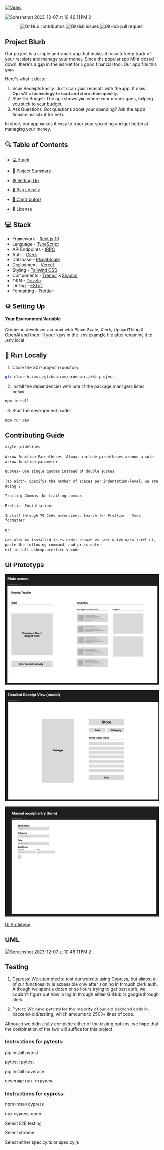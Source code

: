 [![Video](https://youtu.be/-qDquOm4krM/maxresdefault.jpg)](https://youtu.be/-qDquOm4krM)
</a>
</p>

<img width="513" alt="Screenshot 2023-12-07 at 10 46 11 PM 2" src="https://github.com/arnenoori/receipts-full-stack/assets/81613773/c85d8ad8-e86c-49d7-8ef9-698315323f42">

<p align="center">
<img src="https://img.shields.io/github/contributors/arnenoori/307-project" alt="GitHub contributors" />
<img src="https://img.shields.io/github/issues/arnenoori/307-project" alt="GitHub issues" />
<img src="https://img.shields.io/github/issues-pr/arnenoori/307-project" alt="GitHub pull request" />
</p>

<p></p>
<p></p>

## Project Blurb


Our project is a simple and smart app that makes it easy to keep track of your receipts and manage your money. Since the popular app Mint closed down, there's a gap in the market for a good financial tool. Our app fills this gap.

Here's what it does:

1. Scan Receipts Easily: Just scan your receipts with the app. It uses OpenAI's technology to read and store them quickly.
2. Stay On Budget: The app shows you where your money goes, helping you stick to your budget.
3. Ask Questions: Got questions about your spending? Ask the app's finance assistant for help.

In short, our app makes it easy to track your spending and get better at managing your money.

## 🔍 Table of Contents

* [💻 Stack](#stack)

* [📝 Project Summary](#project-summary)

* [⚙️ Setting Up](#setting-up)

* [🚀 Run Locally](#run-locally)

* [🙌 Contributors](#contributors)

* [📄 License](#license)

## 💻 Stack

- Framework - [Next.js 13](https://nextjs.org/13)
- Language - [TypeScript](https://www.typescriptlang.org)
- API Endpoints - [tRPC](https://trpc.io/)
- Auth - [Clerk](https://clerk.com/)
- Database - [PlanetScale](https://planetscale.com)
- Deployment - [Vercel](https://vercel.com/docs/concepts/next.js/overview)
- Styling - [Tailwind CSS](https://tailwindcss.com)
- Components - [Tremor](https://www.tremor.so) & [Shadcn](https://ui.shadcn.com/)
- ORM - [Drizzle](https://orm.drizzle.team/)
- Linting - [ESLint](https://eslint.org)
- Formatting - [Prettier](https://prettier.io)

## ⚙️ Setting Up

#### Your Environment Variable

Create an developer account with PlanetScale, Clerk, UploadThing & OpenAI and then fill your keys in the .env.example file after renaming it to .env.local

## 🚀 Run Locally
1. Clone the 307-project repository:
```sh
git clone https://github.com/arnenoori/307-project
```
2. Install the dependencies with one of the package managers listed below:
```sh 
npm install
```
3. Start the development mode:
```sh 
npm run dev
```

## Contributing Guide

```
Style guidelines:

Arrow Function Parentheses- Always include parentheses around a sole arrow function parameter

Quotes- Use single quotes instead of double quotes

Tab Width- Specifys the number of spaces per indentation-level, we are doing 2

Trailing Commas- No trailing commas

Prettier Installation:

Install through VS Code extensions. Search for Prettier - Code formatter

Or

Can also be installed in VS Code: Launch VS Code Quick Open (Ctrl+P), paste the following command, and press enter.
ext install esbenp.prettier-vscode
```

## UI Prototype

![Alternative Text for Image](./assets/main-screen-receipts.png)

![Alternative Text for Image](./assets/detailed-receipts-overview.png)

![Alternative Text for Image](./assets/receipt-manual-entry-form.png)

[UI Prototype](https://www.figma.com/file/JOfZyj1V5je28YghGy0eox/Receipts?type=design&mode=design)

## UML

<p align="center">
<a href=https://github.com/arnenoori/307-project target="_blank">
</a>
</p>

<img width="513" alt="Screenshot 2023-12-07 at 10 46 11 PM 2" src="https://github.com/arnenoori/receipts-full-stack/assets/81613773/c85d8ad8-e86c-49d7-8ef9-698315323f42">


## Testing

1. Cypress: We attempted to test our website using Cypress, but almost all of our functionality is accessible only after signing in through clerk auth. Although we spent a dozen or so hours trying to get past auth, we couldn't figure out how to log in through either GitHub or google through clerk.

2. Pytest: We have pytests for the majority of our old backend code in backend-old/testing, which amounts to 2500+ lines of code.

Although we didn't fully complete either of the testing options, we hope that the combination of the two will suffice for this project.

### Instructions for pytests: 

pip install pytest

pytest : pytest

pip install coverage

coverage run -m pytest

### Instructions for cypress:

npm install cypress

npx cypress open

Select E2E testing

Select chrome

Select either spec.cy.ts or spec.cy.js
